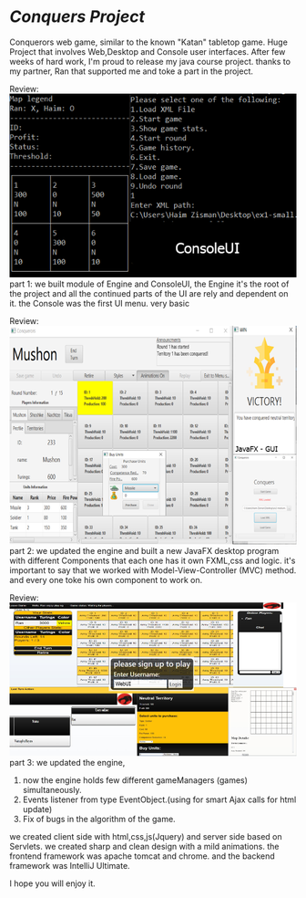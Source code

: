 # ***Conquers Project***
Conquerors web game, similar to the known "Katan" tabletop game. Huge Project that involves Web,Desktop and Console user interfaces.
After few weeks of hard work, I'm proud to release my java course project. thanks to my partner, Ran that supported me and toke a part in the project.

Review: <br />
![Screenshot](https://github.com/Haimzis/ConquersProject/blob/master/Images/Console-image.png)
<br />
part 1: we built module of Engine and ConsoleUI, 
the Engine it's the root of the project and all the continued parts of the UI are rely and dependent on it. 
the Console was the first UI menu. very basic

Review:<br />
![Screenshot](https://github.com/Haimzis/ConquersProject/blob/master/Images/JFX-image.png)
<br />
part 2: we updated the engine and built a new JavaFX desktop program with different Components that each one has it own FXML,css and logic.
it's important to say that we worked with Model-View-Controller (MVC) method.
and every one toke his own component to work on. 

Review:<br />
![Screenshot](https://github.com/Haimzis/ConquersProject/blob/master/Images/Web-image.png)
<br />
part 3: we updated the engine, 
1. now the engine holds few different gameManagers (games) simultaneously.
2. Events listener from type EventObject.(using for smart Ajax calls for html update)
3. Fix of bugs in the algorithm of the game.

we created client side with html,css,js(Jquery) and server side based on Servlets.
we created sharp and clean design with a mild animations.
the frontend framework was apache tomcat and chrome.
and the backend framework was IntelliJ Ultimate.

I hope you will enjoy it.
